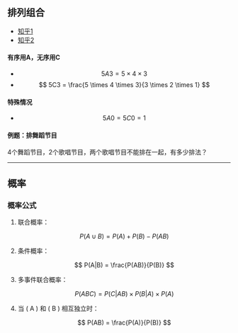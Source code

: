 ## 排列组合

- [知乎1](https://zhuanlan.zhihu.com/p/511871057)
- [知乎2](https://zhuanlan.zhihu.com/p/591448935)

#### 有序用A，无序用C

- $$ 5A3 = 5 \times 4 \times 3 $$
- $$ 5C3 = \frac{5 \times 4 \times 3}{3 \times 2 \times 1} $$

#### 特殊情况

- $$ 5A0 = 5C0 = 1 $$

#### 例题：排舞蹈节目

4个舞蹈节目，2个歌唱节目，两个歌唱节目不能排在一起，有多少排法？

---
## 概率

### 概率公式

1. 联合概率：

   $$
   P(A∪B) = P(A) + P(B) − P(AB)
   $$

2. 条件概率：

   $$
   P(A|B) = \frac{P(AB)}{P(B)}
   $$

3. 多事件联合概率：

   $$
   P(ABC) = P(C|AB) \times P(B|A) \times P(A)
   $$

4. 当 \( A \) 和 \( B \) 相互独立时：

   $$
   P(AB) = \frac{P(A)}{P(B)}
   $$

